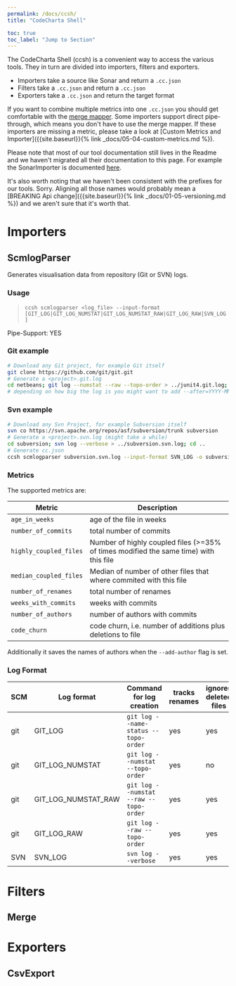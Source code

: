 ```yaml
---
permalink: /docs/ccsh/
title: "CodeCharta Shell"

toc: true
toc_label: "Jump to Section"
---
```


The CodeCharta Shell (ccsh) is a convenient way to access the various tools. They in turn are divided into importers, filters and exporters.

- Importers take a source like Sonar and return a `.cc.json`
- Filters take a `.cc.json` and return a `.cc.json`
- Exporters take a `.cc.json` and return the target format

If you want to combine multiple metrics into one `.cc.json` you should get comfortable with the [merge mapper](#merge). Some importers support direct pipe-through, which means you don't have to use the merge mapper. If these importers are missing a metric, please take a look at [Custom Metrics and Importer]({{site.baseurl}}{% link _docs/05-04-custom-metrics.md %}).

Please note that most of our tool documentation still lives in the Readme and we haven't migrated all their documentation to this page. For example the SonarImporter is documented [here](https://github.com/MaibornWolff/codecharta/tree/master/analysis/import/SonarImporter).

It's also worth noting that we haven't been consistent with the prefixes for our tools. Sorry. Aligning all those names would probably mean a [BREAKING Api change]({{site.baseurl}}{% link _docs/01-05-versioning.md %}) and we aren't sure that it's worth that.

# Importers

## ScmlogParser

Generates visualisation data from repository (Git or SVN) logs.

### Usage

> `ccsh scmlogparser <log_file> --input-format [GIT_LOG|GIT_LOG_NUMSTAT|GIT_LOG_NUMSTAT_RAW|GIT_LOG_RAW|SVN_LOG]`

Pipe-Support: YES

### Git example

```bash
# Download any Git project, for example Git itself
git clone https://github.com/git/git.git
# Generate a <project>.git.log
cd netbeans; git log --numstat --raw --topo-order > ../junit4.git.log; cd ..
# depending on how big the log is you might want to add --after=YYYY-MM-DD
```

### Svn example

```bash
# Download any Svn Project, for example Subversion itself
svn co https://svn.apache.org/repos/asf/subversion/trunk subversion
# Generate a <project>.svn.log (might take a while)
cd subversion; svn log --verbose > ../subversion.svn.log; cd ..
# Generate cc.json
ccsh scmlogparser subversion.svn.log --input-format SVN_LOG -o subversion.svn.cc.json
```

### Metrics

The supported metrics are:

| Metric                 | Description                                                                           |
| ---------------------- | ------------------------------------------------------------------------------------- |
| `age_in_weeks`         | age of the file in weeks                                                              |
| `number_of_commits`    | total number of commits                                                               |
| `highly_coupled_files` | Number of highly coupled files (>=35% of times modified the same time) with this file |
| `median_coupled_files` | Median of number of other files that where commited with this file                    |
| `number_of_renames`    | total number of renames                                                               |
| `weeks_with_commits`   | weeks with commits                                                                    |
| `number_of_authors`    | number of authors with commits                                                        |
| `code_churn`           | code churn, i.e. number of additions plus deletions to file                           |

Additionally it saves the names of authors when the `--add-author` flag is set.

### Log Format

| SCM | Log format          | Command for log creation               | tracks renames | ignores deleted files | supports code churn |
| --- | ------------------- | -------------------------------------- | -------------- | --------------------- | ------------------- |
| git | GIT_LOG             | `git log --name-status --topo-order`   | yes            | yes                   | no                  |
| git | GIT_LOG_NUMSTAT     | `git log --numstat --topo-order`       | yes            | no                    | yes                 |
| git | GIT_LOG_NUMSTAT_RAW | `git log --numstat --raw --topo-order` | yes            | yes                   | yes                 |
| git | GIT_LOG_RAW         | `git log --raw --topo-order`           | yes            | yes                   | no                  |
| SVN | SVN_LOG             | `svn log --verbose`                    | yes            | yes                   | no                  |

# Filters

## Merge

# Exporters

## CsvExport
